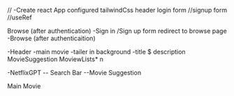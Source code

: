 //
-Create react App
configured tailwindCss
header
login form
//signup form
//useRef

Browse (after authentication)
-Sign in /Sign up form
redirect to browse page
-Browse (after authenticaition)

 -Header
 -main movie 
  -tailer in background
  -title $ description
  MovieSuggestion 
   MoviewLists* n


-NetflixGPT
   -- Search Bar
   --Movie Suggestion


 Main Movie
